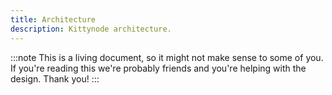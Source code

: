 ```yaml
---
title: Architecture
description: Kittynode architecture.
---
```


:::note
This is a living document, so it might not make sense to some of you. If you're reading this we're probably friends and you're helping with the design. Thank you!
:::
